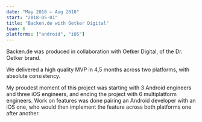```yaml
---
date: "May 2018 – Aug 2018"
start: "2018-05-01"
title: "Backen.de with Oetker Digital"
team: 6
platforms: ["android", "iOS"]
---
```

Backen.de was produced in collaboration with Oetker Digital, of the Dr. Oetker brand.

We delivered a high quality MVP in 4,5 months across two platforms, with absolute consistency. 

My proudest moment of this project was starting with 3 Android engineers and three iOS engineers, and ending the project with 6 multiplatform engineers. Work on features was done pairing an Android developer with an iOS one, who would then implement the feature across both platforms one after another.